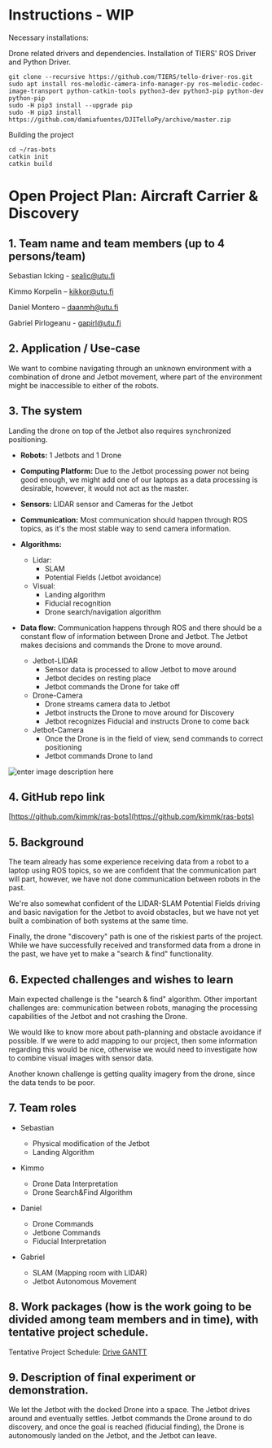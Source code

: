 # Instructions - WIP
Necessary installations:

Drone related drivers and dependencies.
Installation of TIERS' ROS Driver and Python Driver.

```cd ~/ras-bots/src
git clone --recursive https://github.com/TIERS/tello-driver-ros.git
sudo apt install ros-melodic-camera-info-manager-py ros-melodic-codec-image-transport python-catkin-tools python3-dev python3-pip python-dev python-pip
sudo -H pip3 install --upgrade pip
sudo -H pip3 install https://github.com/damiafuentes/DJITelloPy/archive/master.zip
```
Building the project

```
cd ~/ras-bots
catkin init
catkin build
```
# Open Project Plan: Aircraft Carrier & Discovery

## 1. Team name and team members (up to 4 persons/team)
Sebastian Icking - [sealic@utu.fi](mailto:sealic@utu.fi)

Kimmo Korpelin – [kikkor@utu.fi](mailto:kikkor@utu.fi)

Daniel Montero – [daanmh@utu.fi](mailto:daanmh@utu.fi)

Gabriel Pirlogeanu - [gapirl@utu.fi](mailto:gapirl@utu.fi)

## 2. Application / Use-case
We want to combine navigating through an unknown environment with a combination of drone and Jetbot movement, where part of the environment might be inaccessible to either of the robots.

## 3. The system
Landing the drone on top of the Jetbot also requires synchronized positioning.
-  **Robots:**
1 Jetbots and 1 Drone
-  **Computing Platform:**
Due to the Jetbot processing power not being good enough, we might add one of our laptops as a data processing is desirable, however, it would not act as the master.
-  **Sensors:**
LIDAR sensor and Cameras for the Jetbot
-  **Communication:**
Most communication should happen through ROS topics, as it&#39;s the most stable way to send camera information.

-  **Algorithms:**
	-  Lidar:
		- SLAM
		- Potential Fields (Jetbot avoidance)
	-  Visual:
		- Landing algorithm
		- Fiducial recognition
		- Drone search/navigation algorithm

 
- **Data flow:**
Communication happens through ROS and there should be a constant flow of information between Drone and Jetbot. The Jetbot makes decisions and commands the Drone to move around.

	- Jetbot-LIDAR
		- Sensor data is processed to allow Jetbot to move around
		- Jetbot decides on resting place
		- Jetbot commands the Drone for take off
	- Drone-Camera
		- Drone streams camera data to Jetbot
		- Jetbot instructs the Drone to move around for Discovery
		- Jetbot recognizes Fiducial and instructs Drone to come back
	- Jetbot-Camera
		- Once the Drone is in the field of view, send commands to correct positioning
		- Jetbot commands Drone to land

![enter image description here](https://github.com/kimmk/ras-bots/blob/master/images/dataflow_RAS_01.png?raw=true)  

## 4. GitHub repo link
[https://github.com/kimmk/ras-bots](https://github.com/kimmk/ras-bots)
  
## 5. Background
The team already has some experience receiving data from a robot to a laptop using ROS topics, so we are confident that the communication part will part, however, we have not done communication between robots in the past.

We&#39;re also somewhat confident of the LIDAR-SLAM Potential Fields driving and basic navigation for the Jetbot to avoid obstacles, but we have not yet built a combination of both systems at the same time.

Finally, the drone &quot;discovery&quot; path is one of the riskiest parts of the project. While we have successfully received and transformed data from a drone in the past, we have yet to make a &quot;search &amp; find&quot; functionality.

## 6. Expected challenges and wishes to learn
Main expected challenge is the &quot;search &amp; find&quot; algorithm.
Other important challenges are: communication between robots, managing the processing capabilities of the Jetbot and not crashing the Drone.

We would like to know more about path-planning and obstacle avoidance if possible. If we were to add mapping to our project, then some information regarding this would be nice, otherwise we would need to investigate how to combine visual images with sensor data.

Another known challenge is getting quality imagery from the drone, since the data tends to be poor.

## 7. Team roles
- Sebastian
	- Physical modification of the Jetbot
	- Landing Algorithm

- Kimmo
	- Drone Data Interpretation
	- Drone Search&amp;Find Algorithm

- Daniel
	- Drone Commands
	- Jetbone Commands
	- Fiducial Interpretation

- Gabriel
	- SLAM (Mapping room with LIDAR)
	- Jetbot Autonomous Movement

## 8. Work packages (how is the work going to be divided among team members and in time), with tentative project schedule.

  Tentative Project Schedule: [Drive GANTT](https://docs.google.com/spreadsheets/d/1XahKZe0qL9Kq-8Cc7oUSd-BmwO9jYJjiQDrlhUxS5nU/edit?usp=sharing)

## 9. Description of final experiment or demonstration.
We let the Jetbot with the docked Drone into a space. The Jetbot drives around and eventually settles. Jetbot commands the Drone around to do discovery, and once the goal is reached (fiducial finding), the Drone is autonomously landed on the Jetbot, and the Jetbot can leave.
